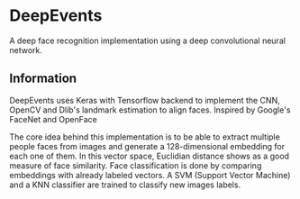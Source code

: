 # DeepEvents
A deep face recognition implementation using a deep convolutional neural network.

## Information
DeepEvents uses Keras with Tensorflow backend to implement the CNN, OpenCV and Dlib's landmark estimation to align faces. Inspired by Google's FaceNet and OpenFace

The core idea behind this implementation is to be able to extract multiple people faces from images and generate a 128-dimensional embedding for each one of them. In this vector space, Euclidian distance shows as a good measure of face similarity.
Face classification is done by comparing embeddings with already labeled vectors. A SVM (Support Vector Machine) and a KNN classifier are trained to classify new images labels.
